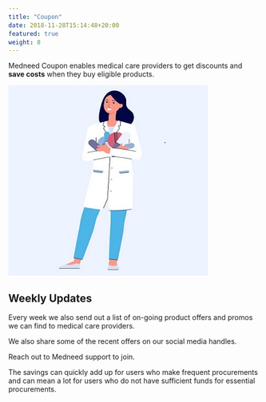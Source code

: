 ```yaml
---
title: "Coupon"
date: 2018-11-28T15:14:48+20:00
featured: true
weight: 8
---
```


Medneed Coupon enables medical care providers to get discounts and **save costs** when they buy eligible products.

![Coupon lady](/images/illustrations/pharm-lady.jpg)

## Weekly Updates
Every week we also send out a list of on-going product offers and promos we can find to medical care providers. 

We also share some of the recent offers on our social media handles.

Reach out to Medneed support to join.

The savings can quickly add up for users who make frequent procurements and can mean a lot for users who do not have sufficient funds for essential procurements.


